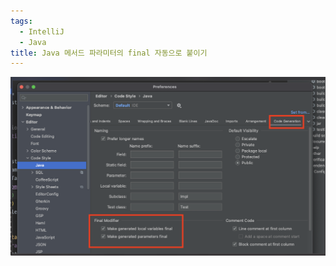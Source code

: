```yaml
---
tags:
  - IntelliJ
  - Java
title: Java 메서드 파라미터의 final 자동으로 붙이기
---
```


![Java%20%E1%84%86%E1%85%A6%E1%84%89%E1%85%A5%E1%84%83%E1%85%B3%20%E1%84%91%E1%85%A1%E1%84%85%E1%85%A1%E1%84%86%E1%85%B5%E1%84%90%E1%85%A5%E1%84%8B%E1%85%B4%20final%20%E1%84%8C%E1%85%A1%E1%84%83%E1%85%A9%E1%86%BC%E1%84%8B%E1%85%B3%E1%84%85%E1%85%A9%20%E1%84%87%E1%85%AE%E1%87%80%E1%84%8B%E1%85%B5%E1%84%80%E1%85%B5%204c017a30c50844c48d68961a1ce94b3f/Untitled.png](assets/Untitled-4545784.png)
